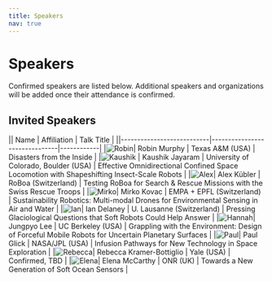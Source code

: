 ```yaml
---
title: Speakers
nav: true
---
```


# Speakers

Confirmed speakers are listed below. Additional speakers and organizations will be added once their attendance is confirmed.

## Invited Speakers

|| Name                      | Affiliation                    | Talk Title |
||---------------------------|-------------------------------|------------|
|![Robin](./images/robin_murphy-circle.png)| Robin Murphy              | Texas A&M (USA)               | Disasters from the Inside |
|![Kaushik](./images/kaushik_jayaram-circle.png) | Kaushik Jayaram                       | University of Colorado, Boulder (USA)      | Effective Omnidirectional Confined Space Locomotion with Shapeshifting Insect-Scale Robots  |
|![Alex](./images/alex_kubler-circle.png)| Alex Kübler               | RoBoa (Switzerland)           | Testing RoBoa for Search & Rescue Missions with the Swiss Rescue Troops |
|![Mirko](./images/mirko-circle.png)| Mirko Kovac               | EMPA + EPFL (Switzerland)         | Sustainability Robotics: Multi-modal Drones for Environmental Sensing in Air and Water  |
|![Ian](./images/Ian-Delaney-circle.png)| Ian Delaney               | U. Lausanne (Switzerland)     | Pressing Glaciological Questions that Soft Robots Could Help Answer  |
|![Hannah](./images/Jungpyo_Lee_circle.png)| Jungpyo Lee             | UC Berkeley (USA)             | Grappling with the Environment: Design of Forceful Mobile Robots for Uncertain Planetary Surfaces  |
|![Paul](./images/Paul_Glick-circle.png)| Paul Glick                | NASA/JPL (USA)                | Infusion Pathways for New Technology in Space Exploration  |
|![Rebecca](./images/rebecca-circle.png)| Rebecca Kramer-Bottiglio  | Yale (USA)                    | Confirmed, TBD  |
|![Elena](./images/elena-circle.png)| Elena McCarthy            | ONR (UK)                      | Towards a New Generation of Soft Ocean Sensors |
